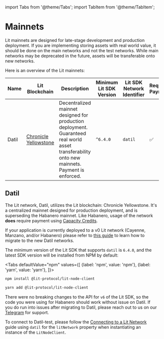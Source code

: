 import Tabs from '@theme/Tabs';
import TabItem from '@theme/TabItem';

# Mainnets

Lit mainnets are designed for late-stage development and production deployment. If you are implementing storing assets with real world value, it should be done on the main networks and not the test networks. While main networks may be deprecated in the future, assets will be transferable onto new networks.


Here is an overview of the Lit mainnets:

| Name       | Lit Blockchain                                                   | Description                                                                                                                                                                         | Minimum Lit SDK Version | Lit SDK Network Identifier | Requires Payment |
|------------|------------------------------------------------------------------|-------------------------------------------------------------------------------------------------------------------------------------------------------------------------------------|-------------------------|----------------------------|------------------|
| Datil | [Chronicle Yellowstone](./lit-blockchains/chronicle-yellowstone) | Decentralized mainnet designed for production deployment. Guaranteed real world asset transferability onto new mainnets. Payment is enforced.                                                                        | `^6.4.0`                | `datil`               | ✅                |
## Datil

The Lit network, Datil, utilizes the Lit blockchain: Chronicle Yellowstone. It's a centralized mainnet designed for production deployment, and is superseding the Habanero mainnet. Like Habanero, usage of the network **does** require payment using [Capacity Credits](../sdk/capacity-credits).

If your application is currently deployed to a v0 Lit network (Cayenne, Manzano, and/or Habanero) please refer to [this guide](migrating-to-datil) to learn how to migrate to the new Datil networks.

The minimum version of the Lit SDK that supports `datil` is `6.4.0`, and the latest SDK version will be installed from NPM by default:

<Tabs
defaultValue="npm"
values={[
{label: 'npm', value: 'npm'},
{label: 'yarn', value: 'yarn'},
]}>
<TabItem value="npm">

```bash
npm install @lit-protocol/lit-node-client
```

</TabItem>

<TabItem value="yarn">

```bash
yarn add @lit-protocol/lit-node-client
```

</TabItem>
</Tabs>

There were no breaking changes to the API for `v6` of the Lit SDK, so the code you were using for Habanero should work without issue on Datil. If you do run into issues after migrating to Datil, please reach out to us on our [Telegram](https://t.me/+aa73FAF9Vp82ZjJh) for support.

To connect to Datil-test, please follow the [Connecting to a Lit Network](./connecting) guide using `datil` for the `litNetwork` property when instantiating an instance of the `LitNodeClient`.
